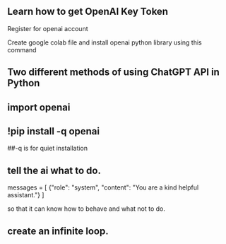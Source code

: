 ## Learn how to get OpenAI Key Token

Register for openai account

Create google colab file and install openai python library using this command
## Two different methods of using ChatGPT API in Python
## import openai
## !pip install -q openai
##-q is for quiet installation

## tell the ai what to do.

messages = [
    {"role": "system", "content": "You are a kind helpful assistant."}
]

so that it can know how to behave and what not to do.

## create an infinite loop.

